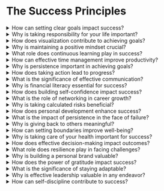 

# The Success Principles

<details>
<summary>How can setting clear goals impact success?</summary>

- Clear goals provide direction and motivation.

- They focus efforts and guide decision-making.

- Goals help measure progress.

</details>

<details>
<summary>Why is taking responsibility for your life important?</summary>

- Taking responsibility empowers personal growth.

- It leads to proactive actions and accountability.

- Responsibility is key to change.

</details>

<details>
<summary>How does visualization contribute to achieving goals?</summary>

- Visualization creates a mental blueprint for success.

- Enhances belief and motivation.

- Improves performance and outcomes.

</details>

<details>
<summary>Why is maintaining a positive mindset crucial?</summary>

- A positive mindset fosters resilience and optimism.

- It attracts opportunities and solutions.

- Positive thinking boosts confidence.

</details>

<details>
<summary>What role does continuous learning play in success?</summary>

- Continuous learning keeps skills and knowledge up-to-date.

- Adaptability and growth result from learning.

- Learning opens new doors.

</details>

<details>
<summary>How can effective time management improve productivity?</summary>

- Time management optimizes tasks and priorities.

- Reduces stress and increases efficiency.

- Time is a valuable resource.

</details>

<details>
<summary>Why is persistence important in achieving goals?</summary>

- Persistence overcomes obstacles and setbacks.

- It leads to eventual success.

- Persistence builds resilience.

</details>

<details>
<summary>How does taking action lead to progress?</summary>

- Action turns ideas into reality.

- It creates momentum and builds confidence.

- Action is the path to achievement.

</details>

<details>
<summary>What is the significance of effective communication?</summary>

- Effective communication builds relationships.

- It resolves conflicts and fosters collaboration.

- Communication leads to understanding.

</details>

<details>
<summary>Why is financial literacy essential for success?</summary>

- Financial literacy empowers smart financial decisions.

- It prevents debt and secures the future.

- Financial knowledge is an asset.

</details>

<details>
<summary>How does building self-confidence impact success?</summary>

- Self-confidence leads to taking risks and seizing opportunities.

- It attracts respect and trust from others.

- Confidence fuels ambition.

</details>

<details>
<summary>What is the role of networking in career growth?</summary>

- Networking connects you with opportunities and mentors.

- Builds valuable relationships and support.

- Networking expands knowledge and influence.

</details>

<details>
<summary>Why is taking calculated risks beneficial?</summary>

- Calculated risks lead to growth and innovation.

- They foster resilience and courage.

- Risk-taking propels achievement.

</details>

<details>
<summary>How does personal development enhance success?</summary>

- Personal development hones skills and qualities.

- It leads to self-awareness and continuous improvement.

- Personal growth drives success.

</details>

<details>
<summary>What is the impact of persistence in the face of failure?</summary>

- Persistence turns failures into learning experiences.

- It leads to eventual success.

- Persistence builds resilience.

</details>

<details>
<summary>Why is giving back to others meaningful?</summary>

- Giving back fosters fulfillment and purpose.

- It creates positive impact in the world.

- Helping others is a noble act.

</details>

<details>
<summary>How can setting boundaries improve well-being?</summary>

- Setting boundaries preserves personal time and energy.

- It reduces stress and maintains balance.

- Boundaries support self-care.

</details>

<details>
<summary>Why is taking care of your health important for success?</summary>

- Health is the foundation of productivity and well-being.

- It provides energy and mental clarity.

- Good health fuels success.

</details>

<details>
<summary>How does effective decision-making impact outcomes?</summary>

- Effective decisions lead to better results.

- They prevent wasted time and resources.

- Decision-making shapes success.

</details>

<details>
<summary>What role does resilience play in facing challenges?</summary>

- Resilience helps bounce back from adversity.

- It strengthens perseverance and adaptability.

- Resilience leads to success.

</details>

<details>
<summary>Why is building a personal brand valuable?</summary>

- A personal brand distinguishes and markets you.

- It attracts opportunities and credibility.

- Personal branding opens doors.

</details>

<details>
<summary>How does the power of gratitude impact success?</summary>

- Gratitude fosters a positive outlook and contentment.

- It attracts abundance and support.

- Gratitude enhances overall well-being.

</details>

<details>
<summary>What is the significance of staying adaptable?</summary>

- Adaptability helps navigate change and uncertainty.

- It leads to innovation and resilience.

- Adaptability is key to progress.

</details>

<details>
<summary>Why is effective leadership valuable in any endeavor?</summary>

- Effective leadership guides teams and inspires others.

- It fosters collaboration and success.

- Leadership drives achievement.

</details>

<details>
<summary>How can self-discipline contribute to success?</summary>

- Self-discipline leads to consistent action and focus.

- It overcomes procrastination and distractions.

- Self-discipline is the path to achievement.

</details>

